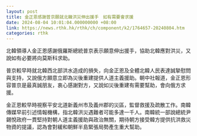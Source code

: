 ```yaml
---
layout: post
title: 金正恩感謝普京願就北韓洪災伸出援手　如有需要會求援
date: 2024-08-04 10:01:04.000000000 +08:00
link: https://news.rthk.hk/rthk/ch/component/k2/1764657-20240804.htm
categories: rthk
---
```


北韓領導人金正恩感謝俄羅斯總統普京表示願意伸出援手，協助北韓應對洪災，又說如有必要將向莫斯科求助。

普京較早時就北韓西北部洪水造成的損失，向金正恩及全體北韓人民表達誠摯慰問與支持，又說俄方願意立即為災後重建提供人道主義援助。朝中社報道，金正恩形容普京是最真誠朋友，衷心感謝對方，又說如災後重建有需要幫助，會向俄方求援。

金正恩較早時視察平安北道新義州市及義州郡的災區，監督救援及疏散工作。南韓傳媒早前引述情報機構，指北韓洪災遇難者可能多達一千人。南韓統一部說總統尹錫悅政府一貫堅持對朝人道主義援助與政治無關，期待朝方接受韓方提供抗洪救災物資的提議，認為會對緩和朝鮮半島緊張局勢產生重大幫助。

